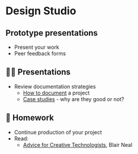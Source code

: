 # Design Studio

## Prototype presentations

- Present your work
- Peer feedback forms

## 👨‍🏫 Presentations

- Review documentation strategies
  - [How to document](./docs/documentation-tips.md) a project
  - [Case studies](./docs/case-study-examples.md) - why are they good or not?

## 📝 Homework

- Continue production of your project
- Read:
  - [Advice for Creative Technologists](https://medium.com/@laserpilot/advice-for-creative-technologists-21f3f220b2), Blair Neal
